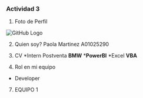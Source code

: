 ### Actividad 3

1. Foto de Perfil

![GitHub Logo](/images/"C:\Users\paola\OneDrive\Desktop\IMG_9764.jpg")

2. Quien soy?
  Paola Martinez
  A01025290
  
3. CV
  *Intern Postventa __BMW__
  *__PowerBI__
  *Excel __VBA__
  
5. Rol en mi equipo
  * Developer
  
7. EQUIPO 1


